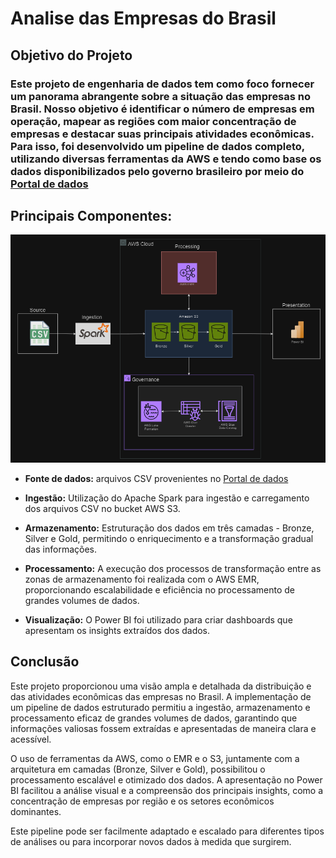 ﻿# Analise das Empresas do Brasil

## Objetivo do Projeto

### Este projeto de engenharia de dados tem como foco fornecer um panorama abrangente sobre a situação das empresas no Brasil. Nosso objetivo é identificar o número de empresas em operação, mapear as regiões com maior concentração de empresas e destacar suas principais atividades econômicas. Para isso, foi desenvolvido um pipeline de dados completo, utilizando diversas ferramentas da AWS e tendo como base os dados disponibilizados pelo governo brasileiro por meio do [Portal de dados](https://dados.gov.br/dados/conjuntos-dadoscadastro-nacional-da-pessoa-juridica---cnpj) 

## Principais Componentes:

![Arquitetura](https://github.com/LcsFernandes/Analise_empresas_brasileiras/blob/main/arquitetura/Arquitetura.png)

 - **Fonte de dados:** arquivos CSV provenientes no [Portal de dados](https://dados.gov.br/dados/conjuntos-dadoscadastro-nacional-da-pessoa-juridica---cnpj)


- **Ingestão:** Utilização do Apache Spark para ingestão e carregamento dos arquivos CSV no bucket AWS S3.

- **Armazenamento:** Estruturação dos dados em três camadas - Bronze, Silver e Gold, permitindo o enriquecimento e a transformação gradual das informações.

- **Processamento:** A execução dos processos de transformação entre as zonas de armazenamento foi realizada com o AWS EMR, proporcionando escalabilidade e eficiência no processamento de grandes volumes de dados.

- **Visualização:** O Power BI foi utilizado para criar dashboards que apresentam os insights extraídos dos dados.

## Conclusão

Este projeto proporcionou uma visão ampla e detalhada da distribuição e das atividades econômicas das empresas no Brasil. A implementação de um pipeline de dados estruturado permitiu a ingestão, armazenamento e processamento eficaz de grandes volumes de dados, garantindo que informações valiosas fossem extraídas e apresentadas de maneira clara e acessível.

O uso de ferramentas da AWS, como o EMR e o S3, juntamente com a arquitetura em camadas (Bronze, Silver e Gold), possibilitou o processamento escalável e otimizado dos dados. A apresentação no Power BI facilitou a análise visual e a compreensão dos principais insights, como a concentração de empresas por região e os setores econômicos dominantes.

Este pipeline pode ser facilmente adaptado e escalado para diferentes tipos de análises ou para incorporar novos dados à medida que surgirem.
